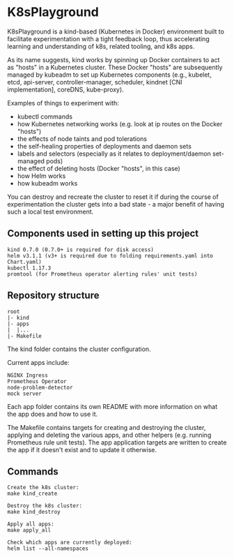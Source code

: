 # K8sPlayground

K8sPlayground is a kind-based (Kubernetes in Docker) environment built to facilitate experimentation with a tight feedback loop, thus accelerating learning and understanding of k8s, related tooling, and k8s apps.

As its name suggests, kind works by spinning up Docker containers to act as "hosts" in a Kubernetes cluster. These Docker "hosts" are subsequently managed by kubeadm to set up Kubernetes components (e.g., kubelet, etcd, api-server, controller-manager, scheduler, kindnet [CNI implementation], coreDNS, kube-proxy).

Examples of things to experiment with:

- kubectl commands
- how Kubernetes networking works (e.g. look at ip routes on the Docker "hosts")
- the effects of node taints and pod tolerations
- the self-healing properties of deployments and daemon sets
- labels and selectors (especially as it relates to deployment/daemon set-managed pods)
- the effect of deleting hosts (Docker "hosts", in this case)
- how Helm works
- how kubeadm works

You can destroy and recreate the cluster to reset it if during the course of experimentation the cluster gets into a bad state - a major benefit of having such a local test environment.

## Components used in setting up this project
```
kind 0.7.0 (0.7.0+ is required for disk access)
helm v3.1.1 (v3+ is required due to folding requirements.yaml into Chart.yaml)
kubectl 1.17.3
promtool (for Prometheus operator alerting rules' unit tests)
```

## Repository structure
```
root
|- kind
|- apps
|  |...
|- Makefile
```
The kind folder contains the cluster configuration.

Current apps include:
```
NGINX Ingress
Prometheus Operator
node-problem-detector
mock server
```
Each app folder contains its own README with more information on what the app does and how to use it.

The Makefile contains targets for creating and destroying the cluster, applying and deleting the various apps, and other helpers (e.g. running Prometheus rule unit tests). The app application targets are written to create the app if it doesn't exist and to update it otherwise.

## Commands
```
Create the k8s cluster:
make kind_create

Destroy the k8s cluster:
make kind_destroy

Apply all apps:
make apply_all

Check which apps are currently deployed:
helm list --all-namespaces
```
